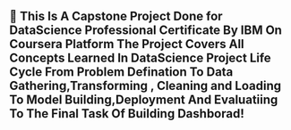 📌 This Is A Capstone Project Done  for DataScience Professional Certificate By IBM On Coursera Platform
The Project Covers All Concepts Learned In DataScience Project Life Cycle 
From Problem Defination To Data Gathering,Transforming , Cleaning and Loading To Model Building,Deployment And Evaluatiing 
To The Final Task Of Building Dashborad!
----------------------------------------------------------
